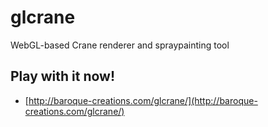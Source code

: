 # glcrane
WebGL-based Crane renderer and spraypainting tool

## Play with it now!
* [http://baroque-creations.com/glcrane/](http://baroque-creations.com/glcrane/)
